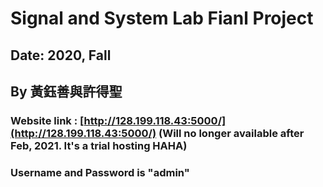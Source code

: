 # Signal and System Lab Fianl Project

## Date: 2020, Fall
## By 黃鈺善與許得聖

### Website link : [http://128.199.118.43:5000/](http://128.199.118.43:5000/) (Will no longer available after Feb, 2021. It's a trial hosting HAHA)

### Username and Password is "admin"

